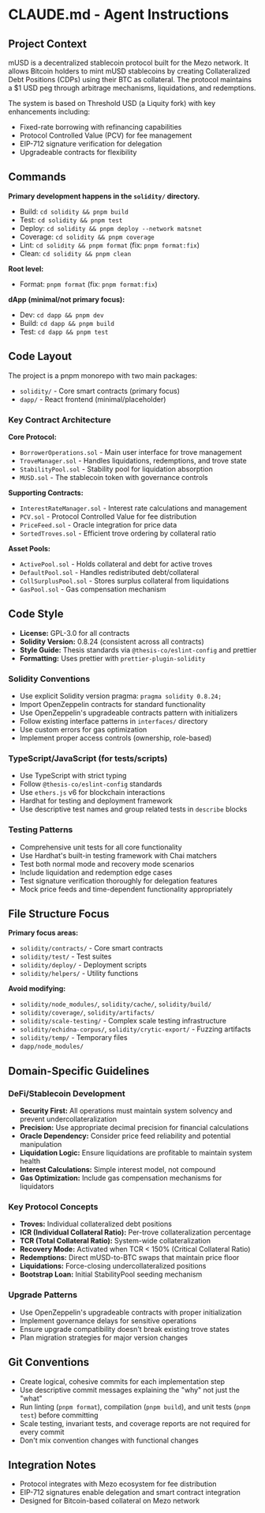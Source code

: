 # CLAUDE.md - Agent Instructions

## Project Context

mUSD is a decentralized stablecoin protocol built for the Mezo network. It allows Bitcoin holders to mint mUSD stablecoins by creating Collateralized Debt Positions (CDPs) using their BTC as collateral. The protocol maintains a $1 USD peg through arbitrage mechanisms, liquidations, and redemptions.

The system is based on Threshold USD (a Liquity fork) with key enhancements including:
- Fixed-rate borrowing with refinancing capabilities
- Protocol Controlled Value (PCV) for fee management
- EIP-712 signature verification for delegation
- Upgradeable contracts for flexibility

## Commands

**Primary development happens in the `solidity/` directory.**

- Build: `cd solidity && pnpm build` 
- Test: `cd solidity && pnpm test`
- Deploy: `cd solidity && pnpm deploy --network matsnet`
- Coverage: `cd solidity && pnpm coverage`
- Lint: `cd solidity && pnpm format` (fix: `pnpm format:fix`)
- Clean: `cd solidity && pnpm clean`

**Root level:**
- Format: `pnpm format` (fix: `pnpm format:fix`)

**dApp (minimal/not primary focus):**
- Dev: `cd dapp && pnpm dev`
- Build: `cd dapp && pnpm build`  
- Test: `cd dapp && pnpm test`

## Code Layout

The project is a pnpm monorepo with two main packages:
- `solidity/` - Core smart contracts (primary focus)
- `dapp/` - React frontend (minimal/placeholder)

### Key Contract Architecture

**Core Protocol:**
- `BorrowerOperations.sol` - Main user interface for trove management
- `TroveManager.sol` - Handles liquidations, redemptions, and trove state
- `StabilityPool.sol` - Stability pool for liquidation absorption
- `MUSD.sol` - The stablecoin token with governance controls

**Supporting Contracts:**
- `InterestRateManager.sol` - Interest rate calculations and management
- `PCV.sol` - Protocol Controlled Value for fee distribution
- `PriceFeed.sol` - Oracle integration for price data
- `SortedTroves.sol` - Efficient trove ordering by collateral ratio

**Asset Pools:**
- `ActivePool.sol` - Holds collateral and debt for active troves
- `DefaultPool.sol` - Handles redistributed debt/collateral
- `CollSurplusPool.sol` - Stores surplus collateral from liquidations
- `GasPool.sol` - Gas compensation mechanism

## Code Style

- **License:** GPL-3.0 for all contracts
- **Solidity Version:** 0.8.24 (consistent across all contracts)
- **Style Guide:** Thesis standards via `@thesis-co/eslint-config` and prettier
- **Formatting:** Uses prettier with `prettier-plugin-solidity`

### Solidity Conventions
- Use explicit Solidity version pragma: `pragma solidity 0.8.24;`
- Import OpenZeppelin contracts for standard functionality
- Use OpenZeppelin's upgradeable contracts pattern with initializers
- Follow existing interface patterns in `interfaces/` directory
- Use custom errors for gas optimization
- Implement proper access controls (ownership, role-based)

### TypeScript/JavaScript (for tests/scripts)
- Use TypeScript with strict typing
- Follow `@thesis-co/eslint-config` standards
- Use `ethers.js` v6 for blockchain interactions
- Hardhat for testing and deployment framework
- Use descriptive test names and group related tests in `describe` blocks

### Testing Patterns
- Comprehensive unit tests for all core functionality
- Use Hardhat's built-in testing framework with Chai matchers
- Test both normal mode and recovery mode scenarios
- Include liquidation and redemption edge cases
- Test signature verification thoroughly for delegation features
- Mock price feeds and time-dependent functionality appropriately

## File Structure Focus

**Primary focus areas:**
- `solidity/contracts/` - Core smart contracts
- `solidity/test/` - Test suites  
- `solidity/deploy/` - Deployment scripts
- `solidity/helpers/` - Utility functions

**Avoid modifying:**
- `solidity/node_modules/`, `solidity/cache/`, `solidity/build/`
- `solidity/coverage/`, `solidity/artifacts/`
- `solidity/scale-testing/` - Complex scale testing infrastructure
- `solidity/echidna-corpus/`, `solidity/crytic-export/` - Fuzzing artifacts
- `solidity/temp/` - Temporary files
- `dapp/node_modules/`

## Domain-Specific Guidelines

### DeFi/Stablecoin Development
- **Security First:** All operations must maintain system solvency and prevent undercollateralization
- **Precision:** Use appropriate decimal precision for financial calculations
- **Oracle Dependency:** Consider price feed reliability and potential manipulation
- **Liquidation Logic:** Ensure liquidations are profitable to maintain system health
- **Interest Calculations:** Simple interest model, not compound
- **Gas Optimization:** Include gas compensation mechanisms for liquidators

### Key Protocol Concepts
- **Troves:** Individual collateralized debt positions 
- **ICR (Individual Collateral Ratio):** Per-trove collateralization percentage
- **TCR (Total Collateral Ratio):** System-wide collateralization
- **Recovery Mode:** Activated when TCR < 150% (Critical Collateral Ratio)
- **Redemptions:** Direct mUSD-to-BTC swaps that maintain price floor
- **Liquidations:** Force-closing undercollateralized positions
- **Bootstrap Loan:** Initial StabilityPool seeding mechanism

### Upgrade Patterns
- Use OpenZeppelin's upgradeable contracts with proper initialization
- Implement governance delays for sensitive operations
- Ensure upgrade compatibility doesn't break existing trove states
- Plan migration strategies for major version changes

## Git Conventions

- Create logical, cohesive commits for each implementation step
- Use descriptive commit messages explaining the "why" not just the "what"
- Run linting (`pnpm format`), compilation (`pnpm build`), and unit tests (`pnpm test`) before committing
- Scale testing, invariant tests, and coverage reports are not required for every commit
- Don't mix convention changes with functional changes

## Integration Notes

- Protocol integrates with Mezo ecosystem for fee distribution
- EIP-712 signatures enable delegation and smart contract integration
- Designed for Bitcoin-based collateral on Mezo network